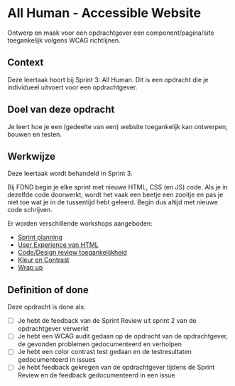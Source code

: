 # All Human - Accessible Website

Ontwerp en maak voor een opdrachtgever een component/pagina/site toegankelijk volgens WCAG richtlijnen.


## Context
Deze leertaak hoort bij Sprint 3: All Human. 
Dit is een opdracht die je individueel uitvoert voor een opdrachtgever.


## Doel van deze opdracht
Je leert hoe je een (gedeelte van een) website toegankelijk kan ontwerpen, bouwen en testen.


## Werkwijze
Deze leertaak wordt behandeld in Sprint 3. 

Bij FDND begin je elke sprint met nieuwe HTML, CSS (en JS) code. Als je in dezelfde code doorwerkt, wordt het vaak een beetje een zooitje en pas je niet toe wat je in de tussentijd hebt geleerd. Begin dus altijd met nieuwe code schrijven.

Er worden verschillende workshops aangeboden:

- [Sprint planning](sprint-planning.md)
- [User Experience van HTML](user-experience-van-html.md)
- [Code/Design review toegankelijkheid](code-design-review-toegankelijkheid.md)
- [Kleur en Contrast](kleur-contrast.md)
- [Wrap up](wrap-up.md)

## Definition of done
Deze opdracht is done als:

- [ ] Je hebt de feedback van de Sprint Review uit sprint 2 van de opdrachtgever verwerkt
- [ ] Je hebt een WCAG audit gedaan op de opdracht van de opdrachtgever, de gevonden problemen gedocumenteerd en verholpen
- [ ] Je hebt een color contrast test gedaan en de testresultaten gedocumenteerd in issues 
- [ ] Je hebt feedback gekregen van de opdrachtgever tijdens de Sprint Review en de feedback gedocumenteerd in een issue

<!-- - [ ] Je hebt gestructureerd gewerkt met behulp van de development-lifecycle en je hebt het proces bijgehouden in jouw Learning Log -->
<!-- - [ ] Je hebt een Lighthouse test gedaan en gevonden problemen verholpen -->
<!-- - [ ] Je hebt een serie handmatige tests gedaan en gevonden problemen verholpen -->
